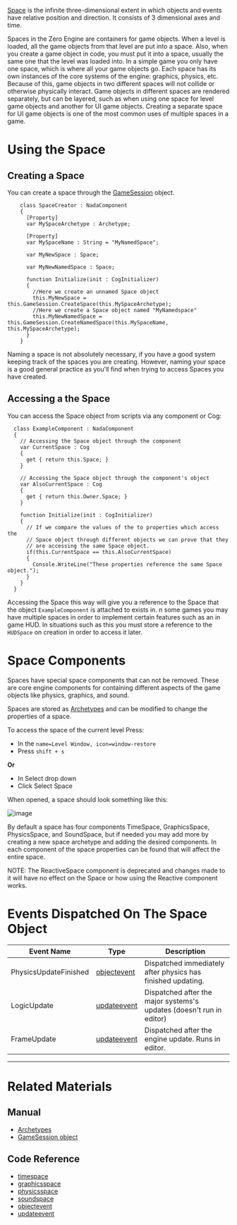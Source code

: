 [Space](https://github.com/ZilchEngine/ZilchDocs/blob/master/code_reference/class_reference/space.markdown) is the infinite three-dimensional extent in which objects and events have relative position and direction. It consists of 3 dimensional axes and time.

Spaces in the Zero Engine are containers for game objects. When a level is loaded, all the game objects from that level are put into a space. Also, when you create a game object in code, you must put it into a space, usually the same one that the level was loaded into. In a simple game you only have one space, which is where all your game objects go. Each space has its own instances of the core systems of the engine: graphics, physics, etc. Because of this, game objects in two different spaces will not collide or otherwise physically interact. Game objects in different spaces are rendered separately, but can be layered, such as when using one space for level game objects and another for UI game objects. Creating a separate space for UI game objects is one of the most common uses of multiple spaces in a game.

 # Using the Space
 ## Creating a Space
You can create a space through the [GameSession](https://github.com/ZilchEngine/ZilchDocs/blob/master/zero_editor_documentation/zeromanual/architecture/objects/gamesession.markdown) object.

```
    class SpaceCreator : NadaComponent
    {
      [Property]
      var MySpaceArchetype : Archetype;
      
      [Property]
      var MySpaceName : String = "MyNamedSpace";
      
      var MyNewSpace : Space;
      
      var MyNewNamedSpace : Space;
      
      function Initialize(init : CogInitializer)
      {
        //Here we create an unnamed Space object
        this.MyNewSpace = this.GameSession.CreateSpace(this.MySpaceArchetype);
        //Here we create a Space object named "MyNamedspace"
        this.MyNewNamedSpace = this.GameSession.CreateNamedSpace(this.MySpaceName, this.MySpaceArchetype);
      }
    }

```


Naming a space is not absolutely necessary, if you have a good system keeping track of the spaces you are creating. However, naming your space is a good general practice as you'll find when trying to access Spaces you have created.

 ## Accessing a the Space
You can access the Space object from scripts via any component or Cog:

```
  class ExampleComponent : NadaComponent
  {
    // Accessing the Space object through the component
    var CurrentSpace : Cog
    {
      get { return this.Space; }
    }
    
    // Accessing the Space object through the component's object
    var AlsoCurrentSpace : Cog
    {
      get { return this.Owner.Space; }
    }
    
    function Initialize(init : CogInitializer)
    {
      // If we compare the values of the to properties which access the
      // Space object through different objects we can prove that they
      // are accessing the same Space object.
      if(this.CurrentSpace == this.AlsoCurrentSpace)
      {
        Console.WriteLine("These properties reference the same Space object.");
      }
    }
  }

```


Accessing the Space this way will give you a reference to the Space that the object `ExampleComponent` is attached to exists in.
n some games you may have multiple spaces in order to implement certain features such as an in game HUD. In situations such as this you must store a reference to the `HUDSpace` on creation in order to access it later.

 # Space Components
Spaces have special space components that can not be removed. These are core engine components for containing different aspects of the game objects like physics, graphics, and sound.

Spaces are stored as [Archetypes](https://github.com/ZilchEngine/ZilchDocs/blob/master/zero_editor_documentation/zeromanual/architecture/archetypes.markdown) and can be modified to change the properties of a space.

To access the space of the current level Press: 

 - In the `name=Level Window, icon=window-restore`
  - Press `shift + s`

**Or**

 - In Select drop down
  - Click Select Space

When opened, a space should look something like this:



![image](https://media.githubusercontent.com/media/ZilchEngine/ZilchFiles/master/doc_files/46992.png)


By default a space has four components TimeSpace, GraphicsSpace, PhysicsSpace, and SoundSpace, but if needed you may add more by creating a new space archetype and adding the desired components. In each component of the space properties can be found that will affect the entire space.

NOTE: The ReactiveSpace component is deprecated and changes made to it will have no effect on the Space or how using the Reactive component works.


 # Events Dispatched On The Space Object


| Event Name                | Type                       | Description                                                         |
|---------------------------|----------------------------|---------------------------------------------------------------------|
| PhysicsUpdateFinished     | [objectevent](https://github.com/ZilchEngine/ZilchDocs/blob/master/zero_editor_documentation/code_reference/class_reference/objectevent.markdown) | Dispatched immediately after physics has finished updating.         |
| LogicUpdate               | [updateevent](https://github.com/ZilchEngine/ZilchDocs/blob/master/zero_editor_documentation/code_reference/class_reference/updateevent.markdown) | Dispatched after the major systems's updates (doesn't run in editor)|
| FrameUpdate               | [updateevent](https://github.com/ZilchEngine/ZilchDocs/blob/master/zero_editor_documentation/code_reference/class_reference/updateevent.markdown) | Dispatched after the engine update. Runs in editor.                 |

---

 # Related Materials
 ## Manual
- [Archetypes](https://github.com/ZilchEngine/ZilchDocs/blob/master/zero_editor_documentation/zeromanual/architecture/archetypes.markdown)
- [GameSession object](https://github.com/ZilchEngine/ZilchDocs/blob/master/zero_editor_documentation/zeromanual/architecture/objects/gamesession.markdown)
 ## Code Reference
- [timespace](https://github.com/ZilchEngine/ZilchDocs/blob/master/code_reference/class_reference/timespace.markdown)
- [graphicsspace](https://github.com/ZilchEngine/ZilchDocs/blob/master/code_reference/class_reference/graphicsspace.markdown)
- [physicsspace](https://github.com/ZilchEngine/ZilchDocs/blob/master/zero_editor_documentation/zeromanual/physics/physicsspace.markdown)
- [soundspace](https://github.com/ZilchEngine/ZilchDocs/blob/master/zero_editor_documentation/zeromanual/audio/soundspace.markdown)
- [objectevent](https://github.com/ZilchEngine/ZilchDocs/blob/master/zero_editor_documentation/code_reference/class_reference/objectevent.markdown)
- [updateevent](https://github.com/ZilchEngine/ZilchDocs/blob/master/zero_editor_documentation/code_reference/class_reference/updateevent.markdown)
 

 
